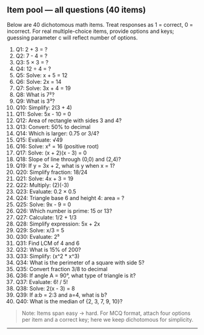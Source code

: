 ## Item pool — all questions (40 items)

Below are 40 dichotomous math items. Treat responses as 1 = correct, 0 = incorrect. For real multiple-choice items, provide options and keys; guessing parameter c will reflect number of options.

1. Q1: 2 + 3 = ?
2. Q2: 7 - 4 = ?
3. Q3: 5 × 3 = ?
4. Q4: 12 ÷ 4 = ?
5. Q5: Solve: x + 5 = 12
6. Q6: Solve: 2x = 14
7. Q7: Solve: 3x + 4 = 19
8. Q8: What is 7²?
9. Q9: What is 3³?
10. Q10: Simplify: 2(3 + 4)
11. Q11: Solve: 5x - 10 = 0
12. Q12: Area of rectangle with sides 3 and 4?
13. Q13: Convert: 50% to decimal
14. Q14: Which is larger: 0.75 or 3/4?
15. Q15: Evaluate: √49
16. Q16: Solve: x² = 16 (positive root)
17. Q17: Solve: (x + 2)(x - 3) = 0
18. Q18: Slope of line through (0,0) and (2,4)?
19. Q19: If y = 3x + 2, what is y when x = 1?
20. Q20: Simplify fraction: 18/24
21. Q21: Solve: 4x + 3 = 19
22. Q22: Multiply: (2)(-3)
23. Q23: Evaluate: 0.2 × 0.5
24. Q24: Triangle base 6 and height 4: area = ?
25. Q25: Solve: 9x - 9 = 0
26. Q26: Which number is prime: 15 or 13?
27. Q27: Calculate: 1/2 + 1/3
28. Q28: Simplify expression: 5x + 2x
29. Q29: Solve: x/3 = 5
30. Q30: Evaluate: 2⁵
31. Q31: Find LCM of 4 and 6
32. Q32: What is 15% of 200?
33. Q33: Simplify: (x^2 \* x^3)
34. Q34: What is the perimeter of a square with side 5?
35. Q35: Convert fraction 3/8 to decimal
36. Q36: If angle A = 90°, what type of triangle is it?
37. Q37: Evaluate: 6! / 5!
38. Q38: Solve: 2(x - 3) = 8
39. Q39: If a\:b = 2:3 and a=4, what is b?
40. Q40: What is the median of {2, 3, 7, 9, 10}?

> Note: Items span easy → hard. For MCQ format, attach four options per item and a correct key; here we keep dichotomous for simplicity.

---

